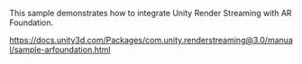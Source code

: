 This sample demonstrates how to integrate Unity Render Streaming with AR Foundation.

https://docs.unity3d.com/Packages/com.unity.renderstreaming@3.0/manual/sample-arfoundation.html

